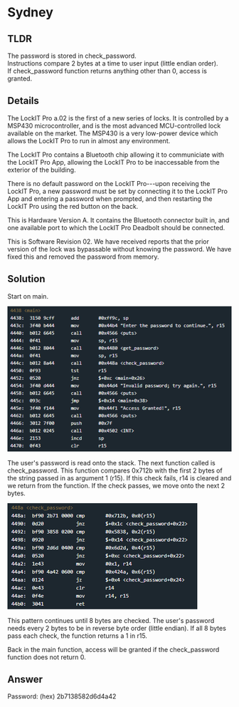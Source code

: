 # Sydney
## TLDR
The password is stored in check_password.  
Instructions compare 2 bytes at a time to user input (little endian order).  
If check_password function returns anything other than 0, access is granted.  

## Details
The LockIT Pro a.02  is the first of a new series  of locks. It is
controlled by a  MSP430 microcontroller, and is  the most advanced
MCU-controlled lock available on the  market. The MSP430 is a very
low-power device which allows the LockIT  Pro to run in almost any
environment.

The  LockIT  Pro   contains  a  Bluetooth  chip   allowing  it  to
communiciate with the  LockIT Pro App, allowing the  LockIT Pro to
be inaccessable from the exterior of the building.

There is  no default password  on the LockIT  Pro---upon receiving
the LockIT Pro, a new password must be set by connecting it to the
LockIT Pro  App and  entering a password  when prompted,  and then
restarting the LockIT Pro using the red button on the back.
    
This is Hardware  Version A.  It contains  the Bluetooth connector
built in, and one available port  to which the LockIT Pro Deadbolt
should be connected.

This is  Software Revision 02.  We have received reports  that the
prior  version of  the  lock was  bypassable  without knowing  the
password. We have fixed this and removed the password from memory.

## Solution
Start on main.

![main](./screenshots/main.png)

The user's password is read onto the stack. The next function called is check_password. This function compares 0x712b with the first 2 bytes of the string passed in as argument 1 (r15). If this check fails, r14 is cleared and we return from the function. If the check passes, we move onto the next 2 bytes.

![check_password](./screenshots/check_password.png)

This pattern continues until 8 bytes are checked. The user's password needs every 2 bytes to be in reverse byte order (little endian). If all 8 bytes pass each check, the function returns a 1 in r15.

Back in the main function, access will be granted if the check_password function does not return 0.

## Answer
Password: (hex) 2b7138582d6d4a42
